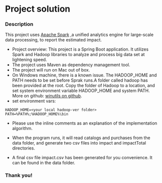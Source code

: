 #  Project solution

### Description
This project uses [Apache Spark](https://spark.apache.org/) ,a unified analytics engine for large-scale data processing, to report the estimated impact. 

* Project overview: This project is a Spring Boot application. It utilizes Spark and Hadoop libraries to analyze and process big data set at lightening speed.
* The project uses Maven as dependency management tool.
* The project will run on Mac out of box.
* On Windows machine, there is a known issue. The HADOOP_HOME and PATH needs to be set before Sprak runs.A folder called hadoop has been provided at the root.
  Copy the folder of Hadoop to a location, and set system environment variable HADOOP_HOME and 
  system PATH. More on github: [winutils on github](https://github.com/steveloughran/winutils).
* set environment vars:
```
HADOOP_HOME=<your local hadoop-ver folder>
PATH=%PATH%;%HADOOP_HOME%\bin
```
* Please use the inline comments as an explanation of the implementation algorithm.
  
* When the program runs, it will read catalogs and purchases from the data folder, and generate two csv files into impact and impactTotal directories.

* A final csv file impact.csv has been generated for you convenience. It can be found in the data folder.

### Thank you!

